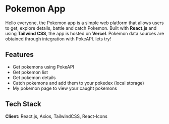 # Pokemon App
Hello everyone, the Pokemon app is a simple web platform that allows users to get, explore details, battle and catch Pokemon. Built with **React.js** and using **Tailwind CSS**, the app is hosted on **Vercel**. Pokemon data sources are obtained through integration with PokeAPI. lets try!

## Features

- Get pokemons using PokeAPI
- Get pokemon list
- Get pokemon details
- Catch pokemons and add them to your pokedex (local storage)
- My pokemon page to view your caught pokemons

## Tech Stack

**Client:** React.js, Axios, TailwindCSS, React-Icons
